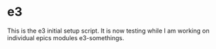 # e3 

This is the e3 initial setup script. It is now testing while I am working on individual epics modules e3-somethings.

## 
